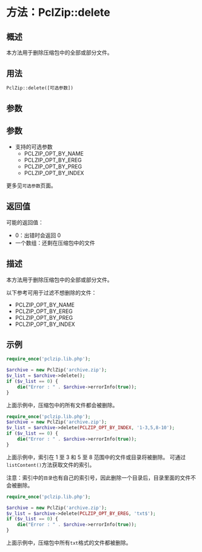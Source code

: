 
# 方法：PclZip::delete

## 概述
本方法用于删除压缩包中的全部或部分文件。



## 用法
```php
PclZip::delete([可选参数])
```


## 参数
## 参数
- 支持的可选参数
  - PCLZIP_OPT_BY_NAME
  - PCLZIP_OPT_BY_EREG
  - PCLZIP_OPT_BY_PREG
  - PCLZIP_OPT_BY_INDEX  

更多见`可选参数`页面。




## 返回值
可能的返回值：
- 0：出错时会返回 0 
- 一个数组：还剩在压缩包中的文件




## 描述
本方法用于删除压缩包中的全部或部分文件。

以下参考可用于过滤不想删除的文件：
- PCLZIP_OPT_BY_NAME
- PCLZIP_OPT_BY_EREG
- PCLZIP_OPT_BY_PREG
- PCLZIP_OPT_BY_INDEX




## 示例
```php
require_once('pclzip.lib.php');

$archive = new PclZip('archive.zip');
$v_list = $archive->delete();
if ($v_list == 0) {
    die("Error : " . $archive->errorInfo(true));
}
```

上面示例中，压缩包中的所有文件都会被删除。


```php
require_once('pclzip.lib.php');
$archive = new PclZip('archive.zip');
$v_list = $archive->delete(PCLZIP_OPT_BY_INDEX, '1-3,5,8-10');
if ($v_list == 0) {
    die("Error : " . $archive->errorInfo(true));
}
```

上面示例中，索引在 1 至 3 和 5 至 8 范围中的文件或目录将被删除。
可通过`listContent()`方法获取文件的索引。

注意：索引中的`目录`也有自己的索引号，因此删除一个目录后，目录里面的文件不会被删除。



```php
require_once('pclzip.lib.php');

$archive = new PclZip('archive.zip');
$v_list = $archive->delete(PCLZIP_OPT_BY_EREG, 'txt$');
if ($v_list == 0) {
    die("Error : " . $archive->errorInfo(true));
}
```

上面示例中，压缩包中所有`txt`格式的文件都被删除。






